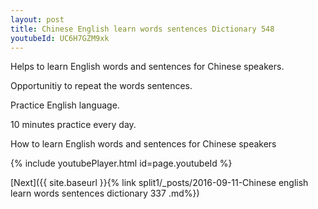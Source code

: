 ```yaml
---
layout: post
title: Chinese English learn words sentences Dictionary 548 
youtubeId: UC6H7GZM9xk
---
```

 
 
Helps to learn English words and sentences for Chinese speakers.

Opportunitiy to repeat the words sentences. 

Practice English language. 
 
10 minutes practice every day. 
 
How to learn English words and sentences for Chinese speakers 
 
{% include youtubePlayer.html id=page.youtubeId %}
 
 
[Next]({{ site.baseurl }}{% link  split1/_posts/2016-09-11-Chinese english learn words sentences dictionary 337 .md%})
 
